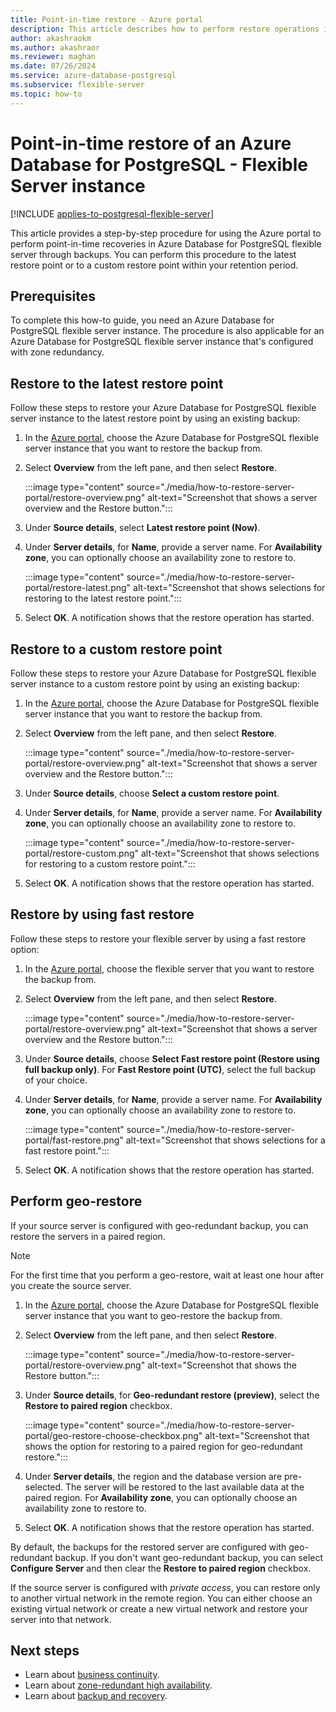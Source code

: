 ```yaml
---
title: Point-in-time restore - Azure portal
description: This article describes how to perform restore operations in Azure Database for PostgreSQL - Flexible Server through the Azure portal.
author: akashraokm
ms.author: akashraor
ms.reviewer: maghan
ms.date: 07/26/2024
ms.service: azure-database-postgresql
ms.subservice: flexible-server
ms.topic: how-to
---
```


# Point-in-time restore of an Azure Database for PostgreSQL - Flexible Server instance

[!INCLUDE [applies-to-postgresql-flexible-server](~/reusable-content/ce-skilling/azure/includes/postgresql/includes/applies-to-postgresql-flexible-server.md)]

This article provides a step-by-step procedure for using the Azure portal to perform point-in-time recoveries in Azure Database for PostgreSQL flexible server through backups. You can perform this procedure to the latest restore point or to a custom restore point within your retention period.

## Prerequisites

To complete this how-to guide, you need an Azure Database for PostgreSQL flexible server instance. The procedure is also applicable for an Azure Database for PostgreSQL flexible server instance that's configured with zone redundancy.

## Restore to the latest restore point

Follow these steps to restore your Azure Database for PostgreSQL flexible server instance to the latest restore point by using an existing backup:

1. In the [Azure portal](https://portal.azure.com/), choose the Azure Database for PostgreSQL flexible server instance that you want to restore the backup from.

2. Select **Overview** from the left pane, and then select **Restore**.
   
   :::image type="content" source="./media/how-to-restore-server-portal/restore-overview.png" alt-text="Screenshot that shows a server overview and the Restore button.":::

3. Under **Source details**, select **Latest restore point (Now)**. 

4. Under **Server details**, for **Name**, provide a server name. For **Availability zone**, you can optionally choose an availability zone to restore to.
   
   :::image type="content" source="./media/how-to-restore-server-portal/restore-latest.png" alt-text="Screenshot that shows selections for restoring to the latest restore point.":::

5. Select **OK**. A notification shows that the restore operation has started.

## Restore to a custom restore point

Follow these steps to restore your Azure Database for PostgreSQL flexible server instance to a custom restore point by using an existing backup:

1. In the [Azure portal](https://portal.azure.com/), choose the Azure Database for PostgreSQL flexible server instance that you want to restore the backup from.

2. Select **Overview** from the left pane, and then select **Restore**.
 
   :::image type="content" source="./media/how-to-restore-server-portal/restore-overview.png" alt-text="Screenshot that shows a server overview and the Restore button.":::
    
4. Under **Source details**, choose **Select a custom restore point**.

5. Under **Server details**, for **Name**, provide a server name. For **Availability zone**, you can optionally choose an availability zone to restore to.
   
   :::image type="content" source="./media/how-to-restore-server-portal/restore-custom.png" alt-text="Screenshot that shows selections for restoring to a custom restore point.":::
 
6.  Select  **OK**. A notification shows that the restore operation has started.

## Restore by using fast restore

Follow these steps to restore your flexible server by using a fast restore option:

1. In the [Azure portal](https://portal.azure.com/), choose the flexible server that you want to restore the backup from.

2. Select **Overview** from the left pane, and then select **Restore**.
   
   :::image type="content" source="./media/how-to-restore-server-portal/restore-overview.png" alt-text="Screenshot that shows a server overview and the Restore button.":::
    
4. Under **Source details**, choose **Select Fast restore point (Restore using full backup only)**. For **Fast Restore point (UTC)**, select the full backup of your choice.

5. Under **Server details**, for **Name**, provide a server name. For **Availability zone**, you can optionally choose an availability zone to restore to.
   
   :::image type="content" source="./media/how-to-restore-server-portal/fast-restore.png" alt-text="Screenshot that shows selections for a fast restore point.":::
 
6. Select **OK**. A notification shows that the restore operation has started.

## Perform geo-restore

If your source server is configured with geo-redundant backup, you can restore the servers in a paired region. 

> [!NOTE]
> For the first time that you perform a geo-restore, wait at least one hour after you create the source server.

1. In the [Azure portal](https://portal.azure.com/), choose the Azure Database for PostgreSQL flexible server instance that you want to geo-restore the backup from.

2. Select **Overview** from the left pane, and then select **Restore**.
 
   :::image type="content" source="./media/how-to-restore-server-portal/restore-overview.png" alt-text="Screenshot that shows the Restore button.":::

3. Under **Source details**, for **Geo-redundant restore (preview)**, select the **Restore to paired region** checkbox. 
 
   :::image type="content" source="./media/how-to-restore-server-portal/geo-restore-choose-checkbox.png" alt-text="Screenshot that shows the option for restoring to a paired region for geo-redundant restore.":::
 
4. Under **Server details**, the region and the database version are pre-selected. The server will be restored to the last available data at the paired region. For **Availability zone**, you can optionally choose an availability zone to restore to.

5. Select **OK**. A notification shows that the restore operation has started.

By default, the backups for the restored server are configured with geo-redundant backup. If you don't want geo-redundant backup, you can select **Configure Server** and then clear the **Restore to paired region** checkbox.

If the source server is configured with *private access*, you can restore only to another virtual network in the remote region. You can either choose an existing virtual network or create a new virtual network and restore your server into that network.  

## Next steps

- Learn about [business continuity](./concepts-business-continuity.md).
- Learn about [zone-redundant high availability](./concepts-high-availability.md).
- Learn about [backup and recovery](./concepts-backup-restore.md).
